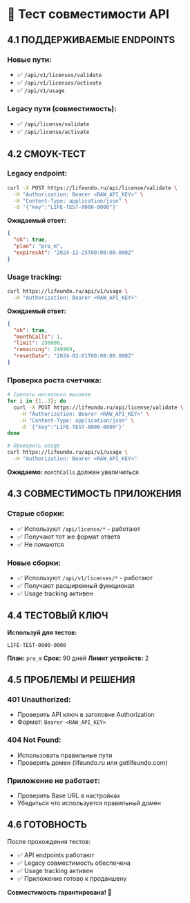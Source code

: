 # 🔧 Тест совместимости API

## **4.1 ПОДДЕРЖИВАЕМЫЕ ENDPOINTS**

### **Новые пути:**
- ✅ `/api/v1/licenses/validate`
- ✅ `/api/v1/licenses/activate`
- ✅ `/api/v1/usage`

### **Legacy пути (совместимость):**
- ✅ `/api/license/validate`
- ✅ `/api/license/activate`

## **4.2 СМОУК-ТЕСТ**

### **Legacy endpoint:**
```bash
curl -X POST https://lifeundo.ru/api/license/validate \
  -H "Authorization: Bearer <RAW_API_KEY>" \
  -H "Content-Type: application/json" \
  -d '{"key":"LIFE-TEST-0000-0000"}'
```

**Ожидаемый ответ:**
```json
{
  "ok": true,
  "plan": "pro_m",
  "expiresAt": "2024-12-25T00:00:00.000Z"
}
```

### **Usage tracking:**
```bash
curl https://lifeundo.ru/api/v1/usage \
  -H "Authorization: Bearer <RAW_API_KEY>"
```

**Ожидаемый ответ:**
```json
{
  "ok": true,
  "monthCalls": 1,
  "limit": 250000,
  "remaining": 249999,
  "resetDate": "2024-02-01T00:00:00.000Z"
}
```

### **Проверка роста счетчика:**
```bash
# Сделать несколько вызовов
for i in {1..3}; do
  curl -X POST https://lifeundo.ru/api/license/validate \
    -H "Authorization: Bearer <RAW_API_KEY>" \
    -H "Content-Type: application/json" \
    -d '{"key":"LIFE-TEST-0000-0000"}'
done

# Проверить usage
curl https://lifeundo.ru/api/v1/usage \
  -H "Authorization: Bearer <RAW_API_KEY>"
```

**Ожидаемо:** `monthCalls` должен увеличиться

## **4.3 СОВМЕСТИМОСТЬ ПРИЛОЖЕНИЯ**

### **Старые сборки:**
- ✅ Используют `/api/license/*` - работают
- ✅ Получают тот же формат ответа
- ✅ Не ломаются

### **Новые сборки:**
- ✅ Используют `/api/v1/licenses/*` - работают
- ✅ Получают расширенный функционал
- ✅ Usage tracking активен

## **4.4 ТЕСТОВЫЙ КЛЮЧ**

**Используй для тестов:**
```
LIFE-TEST-0000-0000
```

**План:** `pro_m`
**Срок:** 90 дней
**Лимит устройств:** 2

## **4.5 ПРОБЛЕМЫ И РЕШЕНИЯ**

### **401 Unauthorized:**
- Проверить API ключ в заголовке Authorization
- Формат: `Bearer <RAW_API_KEY>`

### **404 Not Found:**
- Использовать правильные пути
- Проверить домен (lifeundo.ru или getlifeundo.com)

### **Приложение не работает:**
- Проверить Base URL в настройках
- Убедиться что используется правильный домен

## **4.6 ГОТОВНОСТЬ**

После прохождения тестов:
- ✅ API endpoints работают
- ✅ Legacy совместимость обеспечена
- ✅ Usage tracking активен
- ✅ Приложение готово к продакшену

**Совместимость гарантирована! 🎯**

